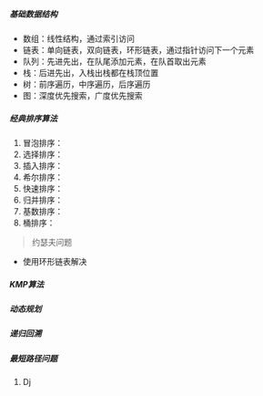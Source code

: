 ##### 基础数据结构

- 数组：线性结构，通过索引访问
- 链表：单向链表，双向链表，环形链表，通过指针访问下一个元素
- 队列：先进先出，在队尾添加元素，在队首取出元素
- 栈：后进先出，入栈出栈都在栈顶位置
- 树：前序遍历，中序遍历，后序遍历
- 图：深度优先搜索，广度优先搜索

##### 经典排序算法

1. 冒泡排序：
2. 选择排序：
3. 插入排序：
4. 希尔排序：
5. 快速排序：
6. 归并排序：
7. 基数排序：
8. 桶排序：

> 约瑟夫问题

- 使用环形链表解决

##### KMP算法

##### 动态规划

##### 递归回溯

##### 最短路径问题
1. Dj